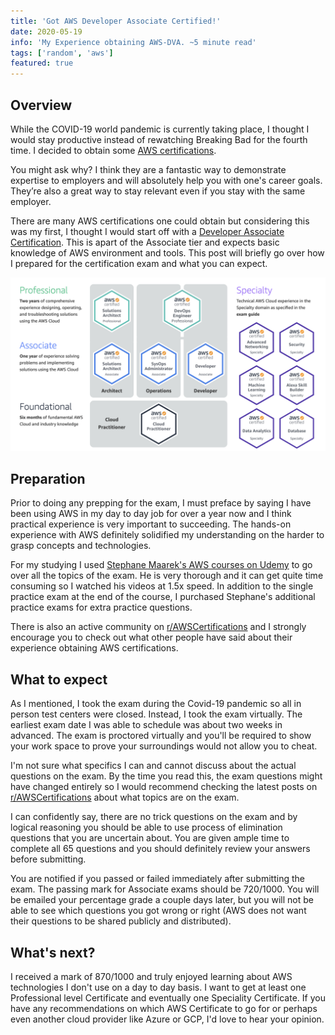 ```yaml
---
title: 'Got AWS Developer Associate Certified!'
date: 2020-05-19
info: 'My Experience obtaining AWS-DVA. ~5 minute read'
tags: ['random', 'aws']
featured: true
---
```


## Overview

While the COVID-19 world pandemic is currently taking place, I thought I would stay productive instead of rewatching Breaking Bad for the fourth time. I decided to obtain some [AWS  certifications](https://aws.amazon.com/certification/).

You might ask why? I think they are a fantastic way to  demonstrate expertise to employers and will absolutely help you with one's career goals. They’re also a great way to stay relevant even if you stay with the same employer.

There are many AWS certifications one could obtain but considering this was my first, I thought I would start off with a [Developer Associate Certification](https://aws.amazon.com/certification/certified-developer-associate/). This is apart of the Associate tier and expects basic knowledge of AWS environment and tools. This post will briefly go over how I prepared for the certification exam and what you can expect.

![AWS Tier List](aws-tier-list.jpg)
## Preparation
Prior to doing any prepping for the exam, I must preface by saying I have been using AWS in my day to day job for over a year now and I think practical experience is very important to succeeding. The hands-on experience with AWS definitely solidified my understanding on the harder to grasp concepts and technologies.

For my studying I used [Stephane Maarek's AWS courses on Udemy](https://www.udemy.com/user/stephane-maarek/) to go over all the topics of the exam. He is very thorough and it can get quite time consuming so I watched his videos at 1.5x speed. In addition to the single practice exam at the end of the course, I purchased Stephane's additional practice exams for extra practice questions.

There is also an active community on [r/AWSCertifications](https://www.reddit.com/r/AWSCertifications) and I strongly encourage you to check out what other people have said about their experience obtaining AWS certifications.

## What to expect

As I mentioned, I took the exam during the Covid-19 pandemic so all in person test centers were closed. Instead, I took the exam virtually. The earliest exam date I was able to schedule was about two weeks in advanced. The exam is proctored virtually and you'll be required to show your work space to prove your surroundings would not allow you to cheat.

I'm not sure what specifics I can and cannot discuss about the actual questions on the exam. By the time you read this, the exam questions might have changed entirely so I would recommend checking the latest posts on [r/AWSCertifications](https://www.reddit.com/r/AWSCertifications) about what topics are on the exam.

I can confidently say, there are no trick questions on the exam and by logical reasoning you should be able to use process of elimination questions that you are uncertain about. You are given ample time to complete all 65 questions and you should definitely review your answers before submitting.

You are notified if you passed or failed immediately after submitting the exam. The passing mark for Associate exams should be 720/1000. You will be emailed your percentage grade a couple days later, but you will not be able to see which questions you got wrong or right (AWS does not want their questions to be shared publicly and distributed).


## What's next?
I received a mark of 870/1000 and truly enjoyed learning about AWS technologies I don't use on a day to day basis. I want to get at least one Professional level Certificate and eventually one Speciality Certificate. If you have any recommendations on which AWS Certificate to go for or perhaps even another cloud provider like Azure or GCP, I'd love to hear your opinion.
